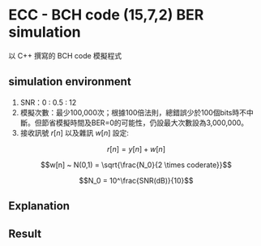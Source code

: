 # ECC - BCH code (15,7,2) BER simulation
以 C++ 撰寫的 BCH code 模擬程式
## simulation environment
1. SNR：0 : 0.5 : 12
2. 模擬次數：最少100,000次；根據100倍法則，總錯誤少於100個bits時不中斷。但節省模擬時間及BER=0的可能性，仍設最大次數設為3,000,000。
3. 接收訊號 $r[n]$ 以及雜訊 $w[n]$ 設定:
```math
r[n] = y[n] + w[n]
```
```math
w[n] ~ N(0,1) = \sqrt{\frac{N_0}{2 \times coderate}}
```
```math
N_0 = 10^\frac{SNR(dB)}{10}
```
## Explanation

## Result

